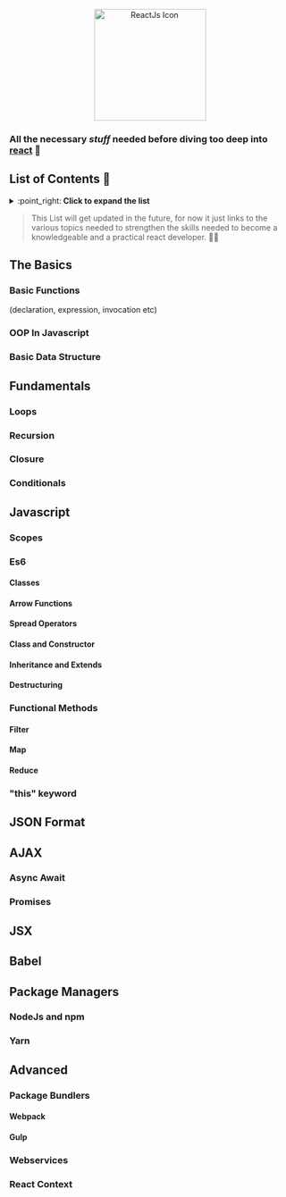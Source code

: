 <p align="center">
  <img src="https://upload.wikimedia.org/wikipedia/commons/a/a7/React-icon.svg" width="200" alt="ReactJs Icon">
</p>


### All the necessary *stuff* needed before diving too deep into [react](https://reactjs.org/docs/getting-started.html) :ocean:

## List of Contents :scroll:
<details>
  <summary>:point_right:<strong> Click to expand the list</strong></summary>

- [The Basics](#the-basics)
  * [Basic Functions](#basic-functions)
  * [OOP In Javascript](#oop-in-javascript)
  * [Basic Data Structure](#basic-data-structure)
- [Fundamentals](#fundamentals)
  * [Loops](#loops)
  * [Recursion](#recursion)
  * [Closure](#closure)
  * [Conditionals](#conditionals)
- [Javascript](#javascript)
  * [Scopes](#scopes)
  * [Es6](#es6)
    * [Classes](#classes)
    * [Arrow Functions](#arrow-functions)
    * [Spread Operators](#spread-operators)
    * [Class and Constructor](#class-and-constructor)
    * [Inheritance and Extends](#inheritance-and-extends)
    * [Destructuring](*destructuring)
  * [Functional Methods](#functional-methods)
    * [Filter](#filter)
    * [Map](#map)
    * [Reduce](#reduce)
  * [this keyword](#this-keyword)
- [JSON Format](#json-format)
- [AJAX](#ajax)
  * [Async Await](#async-await)
  * [Promises](#promises)
- [JSX](#jsx)
- [Babel](#babel)
- [Package Managers](#package-managers)
  * [NodeJs and npm](#nodejs-and-npm)
  * [Yarn](#yarn)
- [Advanced](#advanced)
  * [Package Bundlers](#package-bundlers)
    * [Webpack](#webpack)
    * [Gulp](#gulp)
  * [Webservices](#webservices)
  * [React Context](#react-context)
  </details>
  
  > This List will get updated in the future, for now it just links to the various topics needed to strengthen the skills needed to become a knowledgeable and a practical react developer. :man_juggling:
  
  ## The Basics
  
  ### Basic Functions
  
  (declaration, expression, invocation etc)
  
  ### OOP In Javascript
  ### Basic Data Structure
  ## Fundamentals
  ### Loops
  ### Recursion
  ### Closure
  ### Conditionals
  ## Javascript
  ### Scopes
  ### Es6
  #### Classes
  #### Arrow Functions
  #### Spread Operators
  #### Class and Constructor
  #### Inheritance and Extends
  #### Destructuring
  ### Functional Methods
  #### Filter
  #### Map
  #### Reduce
  ### "this" keyword
  ## JSON Format
  ## AJAX
  ### Async Await
  ### Promises
  ## JSX
  ## Babel
  ## Package Managers
  ### NodeJs and npm
  ### Yarn
  ## Advanced
  ### Package Bundlers
  #### Webpack
  #### Gulp
  ### Webservices
  ### React Context
